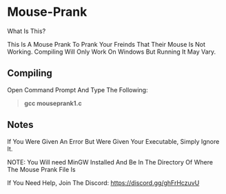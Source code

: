 # Mouse-Prank

What Is This?

This Is A Mouse Prank To Prank Your Freinds That Their Mouse Is Not Working. Compiling Will Only Work On Windows But Running It May Vary.

## Compiling

Open Command Prompt And Type The Following:

> **gcc mouseprank1.c**

## Notes

If You Were Given An Error But Were Given Your Executable, Simply Ignore It.

NOTE: You Will need MinGW Installed And Be In The Directory Of Where The Mouse Prank File Is

If You Need Help, Join The Discord: https://discord.gg/ghFrHczuvU
